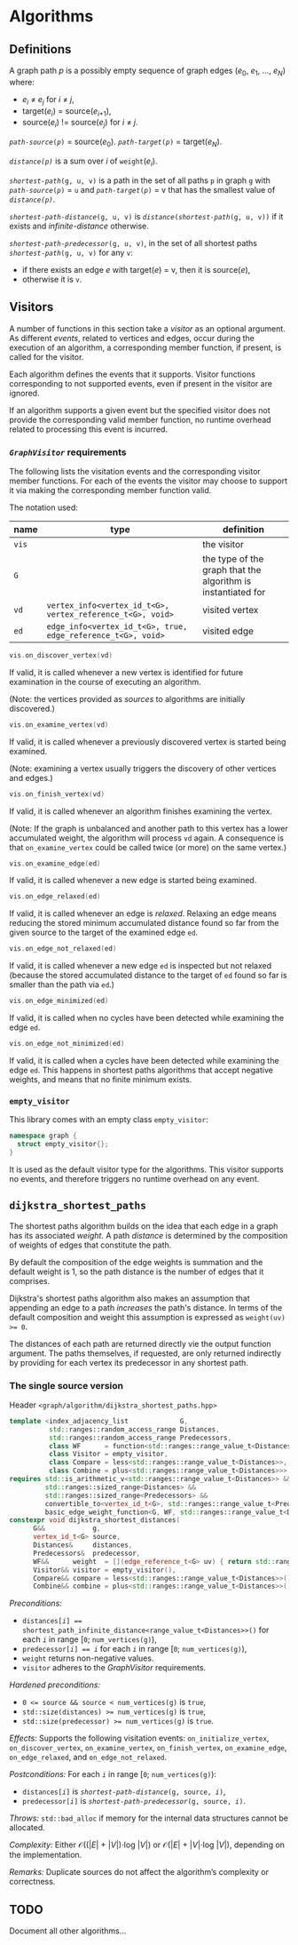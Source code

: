# Algorithms

## Definitions

A graph path _p_ is a possibly empty sequence of graph edges (_e_<sub>0</sub>, _e_<sub>1</sub>, ..., _e_<sub>_N_</sub>) where:
  * _e_<sub>_i_</sub> ≠ _e_<sub>_j_</sub> for _i_ ≠ _j_,
  * target(_e_<sub>_i_</sub>) = source(_e_<sub>_i_+1</sub>),
  * source(_e_<sub>_i_</sub>) != source(_e_<sub>_j_</sub>) for _i_ ≠ _j_.

<code><i>path-source</i>(<i>p</i>)</code> = source(_e_<sub>0</sub>). <code><i>path-target</i>(<i>p</i>)</code> = target(_e_<sub>_N_</sub>).

<code><i>distance(p)</i></code> is a sum over _i_ of <code>weight</code>(_e_<sub>_i_</sub>).

<code><i>shortest-path</i>(g, u, v)</code> is a path in the set of all paths `p` in graph `g` with <code><i>path-source</i>(<i>p</i>)</code> = `u` 
and <code><i>path-target</i>(<i>p</i>)</code> = v that has the smallest value of <code><i>distance(p)</i></code>.

<code><i>shortest-path-distance</i>(g, u, v)</code> is <code><i>distance</i>(<i>shortest-path</i>(g, u, v))</code> if it exists and _infinite-distance_ otherwise.

<code><i>shortest-path-predecessor</i>(g, u, v)</code>, in the set of all shortest paths <code><i>shortest-path</i>(g, u, v)</code> for any `v`:
 * if there exists an edge _e_ with target(_e_) = v, then it is source(_e_),
 * otherwise it is `v`.

## Visitors

A number of functions in this section take a _visitor_ as an optional argument. 
As different _events_, related to vertices and edges, occur during the execution of an algorithm,
a corresponding member function, if present, is called for the visitor.

Each algorithm defines the events that it supports. Visitor functions corresponding to not supported events, even if present in the visitor are ignored.

If an algorithm supports a given event but the specified visitor does not provide the corresponding valid member function, no runtime overhead related to processing this event is incurred.


### <code><em>GraphVisitor</em></code> requirements

The following lists the visitation events and the corresponding visitor member functions.
For each of the events the visitor may choose to support it via making the corresponding member
function valid.

The notation used:

| name  | type | definition  |
|-------|------|-------------|
| `vis` |      | the visitor |
| `G`   |      | the type of the graph that the algorithm is instantiated for           |
| `vd`  | `vertex_info<vertex_id_t<G>, vertex_reference_t<G>, void>`   | visited vertex |
| `ed`  | `edge_info<vertex_id_t<G>, true, edge_reference_t<G>, void>` | visited edge   |

```c++
vis.on_discover_vertex(vd)
```

If valid, it is called whenever a new vertex is identified for future examination in the 
course of executing an algorithm. 

(Note: the vertices provided as _sources_ to algorithms are initially discovered.)

```c++
vis.on_examine_vertex(vd)
```

If valid, it is called whenever a previously discovered vertex is started being examined.

(Note: examining a vertex usually triggers the discovery of other vertices and edges.)

```c++
vis.on_finish_vertex(vd)
```

If valid, it is called whenever an algorithm finishes examining the vertex.

(Note: If the graph is unbalanced and another path to this vertex has a lower accumulated
       weight, the algorithm will process `vd` again.
       A consequence is that `on_examine_vertex` could be called twice (or more) on the 
       same vertex.)

```c++
vis.on_examine_edge(ed)
```
 
If valid, it is called whenever a new edge is started being examined.



 
```c++
vis.on_edge_relaxed(ed)
```

If valid, it is called whenever an edge is _relaxed_. Relaxing an edge means reducing 
the stored minimum accumulated distance found so far from the given source to the target 
of the examined edge `ed`.


```c++
vis.on_edge_not_relaxed(ed)
```

If valid, it is called whenever a new edge `ed` is inspected but not relaxed (because
the stored accumulated distance to the target of `ed` found so far is smaller than the path via `ed`.)

```c++
vis.on_edge_minimized(ed)
```

If valid, it is called when no cycles have been detected while examining the edge `ed`.


```c++
vis.on_edge_not_minimized(ed)
```

If valid, it is called when a cycles have been detected while examining the edge `ed`.
This happens in shortest paths algorithms that accept negative weights, and means that 
no finite minimum exists.


### `empty_visitor`

This library comes with an empty class `empty_visitor`:

```c++
namespace graph {
  struct empty_visitor{};
}
```

It is used as the default visitor type for the algorithms. This visitor supports no events, and therefore triggers no runtime overhead on any event.


## `dijkstra_shortest_paths` 

The shortest paths algorithm builds on the idea that each edge in a graph has its associated _weight_.
A path _distance_ is determined by the composition of weights of edges that constitute the path.

By default the composition of the edge weights is summation and the default weight is 1, 
so the path distance is the number of edges that it comprises.

Dijkstra's shortest paths algorithm also makes an assumption that appending an edge to a path _increases_ 
the path's distance. In terms of the default composition and weight this assumption is expressed as `weight(uv) >= 0`.

The distances of each path are returned directly vie the output function argument. 
The paths themselves, if requested, are only returned indirectly by providing for each vertex
its predecessor in any shortest path. 


### The single source version

Header `<graph/algorithm/dijkstra_shortest_paths.hpp>`

```c++
template <index_adjacency_list             G,
          std::ranges::random_access_range Distances,
          std::ranges::random_access_range Predecessors,
          class WF      = function<std::ranges::range_value_t<Distances>(edge_reference_t<G>)>,
          class Visitor = empty_visitor,
          class Compare = less<std::ranges::range_value_t<Distances>>,
          class Combine = plus<std::ranges::range_value_t<Distances>>>
requires std::is_arithmetic_v<std::ranges::range_value_t<Distances>> &&
         std::ranges::sized_range<Distances> && 
         std::ranges::sized_range<Predecessors> && 
         convertible_to<vertex_id_t<G>, std::ranges::range_value_t<Predecessors>> &&
         basic_edge_weight_function<G, WF, std::ranges::range_value_t<Distances>, Compare, Combine>
constexpr void dijkstra_shortest_distances(
      G&&            g,
      vertex_id_t<G> source,
      Distances&     distances,
      Predecessors&  predecessor,
      WF&&      weight  = [](edge_reference_t<G> uv) { return std::ranges::range_value_t<Distances>(1); },
      Visitor&& visitor = empty_visitor(),
      Compare&& compare = less<std::ranges::range_value_t<Distances>>(),
      Combine&& combine = plus<std::ranges::range_value_t<Distances>>());
```

*Preconditions:* 
  * <code>distances[<i>i</i>] == shortest_path_infinite_distance&lt;range_value_t&lt;Distances&gt;&gt;()</code> for each <code><i>i</i></code> in range [`0`; `num_vertices(g)`),
  * <code>predecessor[<i>i</i>] == <i>i</i></code> for each <code><i>i</i></code> in range [`0`; `num_vertices(g)`),
  * `weight` returns non-negative values.
  * `visitor` adheres to the _GraphVisitor_ requirements.
    
*Hardened preconditions:* 
  * `0 <= source && source < num_vertices(g)` is `true`,
  * `std::size(distances) >= num_vertices(g)` is `true`,
  * `std::size(predecessor) >= num_vertices(g)` is `true`.
    
*Effects:* Supports the following visitation events: `on_initialize_vertex`, `on_discover_vertex`,
    `on_examine_vertex`, `on_finish_vertex`, `on_examine_edge`, `on_edge_relaxed`, and `on_edge_not_relaxed`.

*Postconditions:* For each <code><i>i</i></code> in range [`0`; `num_vertices(g)`):
  * <code>distances[<i>i</i>]</code> is <code><i>shortest-path-distance</i>(g, source, <i>i</i>)</code>,
  * <code>predecessor[<i>i</i>]</code> is <code><i>shortest-path-predecessor</i>(g, source, <i>i</i>)</code>.

*Throws:* `std::bad_alloc` if memory for the internal data structures cannot be allocated.

*Complexity:* Either 𝒪((|_E_| + |_V_|)⋅log |_V_|) or 𝒪(|_E_| + |_V_|⋅log |_V_|), depending on the implementation.

*Remarks:* Duplicate sources do not affect the algorithm’s complexity or correctness.


## TODO

Document all other algorithms...

